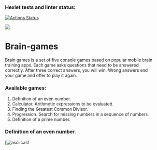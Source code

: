 ### Hexlet tests and linter status:

[![Actions Status](https://github.com/Vasily7277/frontend-project-44/workflows/hexlet-check/badge.svg)](https://github.com/Vasily7277/frontend-project-44/actions)

<a href="https://codeclimate.com/github/Vasily7277/frontend-project-44/maintainability"><img src="https://api.codeclimate.com/v1/badges/f65d5fbb871c20cbdb09/maintainability" /></a>

# Brain-games

Brain games is a set of five console games based on popular mobile brain training apps. Each game asks questions that need to be answered correctly. After three correct answers, you will win. Wrong answers end your game and offer to play it again.

### Available games:

1. Definition of an even number.
2. Calculator. Arithmetic expressions to be evaluated.
3. Finding the Greatest Common Divisor.
4. Progression. Search for missing numbers in a sequence of numbers.
5. Definition of a prime number.

### Definition of an even number.

[![asciicast](https://asciinema.org/a/8a7XJmzohgOMnIodejiYIb34O)